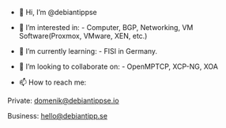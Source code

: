- 👋 Hi, I’m @debiantippse

- 👀 I’m interested in:
      - Computer, BGP, Networking, VM Software(Proxmox, VMware, XEN, etc.)

- 🌱 I’m currently learning:
       - FISI in Germany.

- 💞️ I’m looking to collaborate on:
      - OpenMPTCP, XCP-NG, XOA

- 📫 How to reach me:

Private: domenik@debiantippse.io

Business: hello@debiantipp.se

<!---
debiantippse/debiantippse is a ✨ special ✨ repository because its `README.md` (this file) appears on your GitHub profile.
You can click the Preview link to take a look at your changes.
--->
